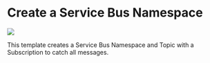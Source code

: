 # Create a Service Bus Namespace

<a href="https://portal.azure.com/#create/Microsoft.Template/uri/https%3A%2F%2Fraw.githubusercontent.com%2FTVDKoni%2Fazure-quickstart-templates%2Fmaster%2F101-servicebus-topic-subscription%2Fazuredeploy.json" target="_blank">
    <img src="http://azuredeploy.net/deploybutton.png"/>
</a>

This template creates a Service Bus Namespace and Topic with a Subscription to catch all messages.